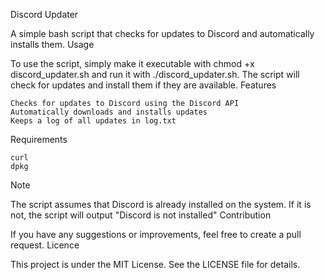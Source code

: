 Discord Updater

A simple bash script that checks for updates to Discord and automatically installs them.
Usage

To use the script, simply make it executable with chmod +x discord_updater.sh and run it with ./discord_updater.sh. The script will check for updates and install them if they are available.
Features

    Checks for updates to Discord using the Discord API
    Automatically downloads and installs updates
    Keeps a log of all updates in log.txt

Requirements

    curl
    dpkg

Note

The script assumes that Discord is already installed on the system. If it is not, the script will output "Discord is not installed"
Contribution

If you have any suggestions or improvements, feel free to create a pull request.
Licence

This project is under the MIT License. See the LICENSE file for details.
